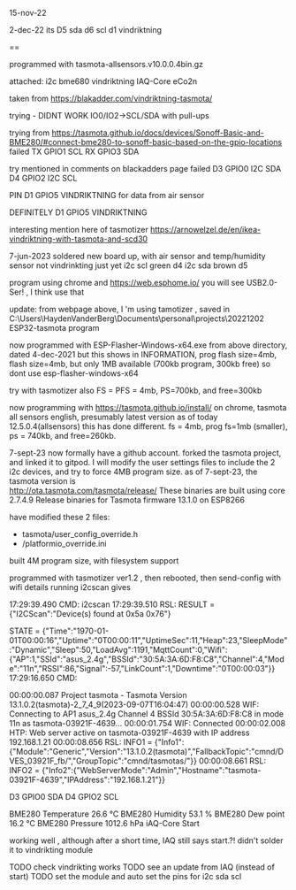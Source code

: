 15-nov-22

2-dec-22
its D5  sda
d6  scl
d1  vindriktning

==


programmed with tasmota-allsensors.v10.0.0.4bin.gz

attached:
i2c   bme680
vindriktning
IAQ-Core eCo2n


taken from https://blakadder.com/vindriktning-tasmota/


trying - DIDNT WORK
IO0/IO2->SCL/SDA with pull-ups






trying   from https://tasmota.github.io/docs/devices/Sonoff-Basic-and-BME280/#connect-bme280-to-sonoff-basic-based-on-the-gpio-locations
failed
TX GPIO1   SCL
RX GPIO3 SDA




try mentioned in comments on blackadders page
failed
D3 GPIO0 	I2C SDA
D4 GPIO2 	I2C SCL


PIN D1 GPIO5 VINDRIKTNING for data from air sensor


DEFINITELY
D1 GPIO5 	VINDRIKTNING




interesting mention here of tasmotizer
https://arnowelzel.de/en/ikea-vindriktning-with-tasmota-and-scd30


7-jun-2023
soldered new board up, with air sensor and temp/humidity sensor
not vindrinkting just yet
i2c scl green   d4
i2c sda brown   d5

program using chrome and https://web.esphome.io/
you will see USB2.0-Ser!   , I think use that 

update: from webpage above, I 'm using tamotizer , saved in 
C:\Users\HaydenVanderBerg\Documents\personal\projects\20221202 ESP32-tasmota program

now programmed with ESP-Flasher-Windows-x64.exe  from above directory, dated 4-dec-2021
but this shows in INFORMATION, prog flash size=4mb, flash size=4mb, but only 1MB available (700kb program, 300kb free)
so dont use esp-flasher-windows-x64

try with  tasmotizer
also FS = PFS = 4mb,  PS=700kb, and free=300kb



now programming with https://tasmota.github.io/install/ on chrome,   tasmota all sensors english, presumably latest version as of today  12.5.0.4(allsensors)
this has done different. fs = 4mb, prog fs=1mb (smaller), ps = 740kb, and free=260kb. 


7-sept-23
now formally have a github account. forked the tasmota project, and linked it to gitpod.  I will modify the user settings files to include the 2 i2c devices, and try to force 4MB program size. as of 7-sept-23, the tasmota version is  
http://ota.tasmota.com/tasmota/release/
These binaries are built using core 2.7.4.9
Release binaries for Tasmota firmware 13.1.0 on ESP8266


have modified  these 2 files:
* tasmota/user_config_override.h 
* /platformio_override.ini


built 4M program size, with filesystem support

programmed with tasmotizer  ver1.2 , then rebooted, then send-config with wifi details 
running i2cscan gives

17:29:39.490 CMD: i2cscan
17:29:39.510 RSL: RESULT = {"I2CScan":"Device(s) found at 0x5a 0x76"}

STATE = {"Time":"1970-01-01T00:00:16","Uptime":"0T00:00:11","UptimeSec":11,"Heap":23,"SleepMode":"Dynamic","Sleep":50,"LoadAvg":1191,"MqttCount":0,"Wifi":{"AP":1,"SSId":"asus_2.4g","BSSId":"30:5A:3A:6D:F8:C8","Channel":4,"Mode":"11n","RSSI":86,"Signal":-57,"LinkCount":1,"Downtime":"0T00:00:03"}}
17:29:16.650 CMD: 

00:00:00.087 Project tasmota - Tasmota Version 13.1.0.2(tasmota)-2_7_4_9(2023-09-07T16:04:47)
00:00:00.528 WIF: Connecting to AP1 asus_2.4g Channel 4 BSSId 30:5A:3A:6D:F8:C8 in mode 11n as tasmota-03921F-4639...
00:00:01.754 WIF: Connected
00:00:02.008 HTP: Web server active on tasmota-03921F-4639 with IP address 192.168.1.21
00:00:08.656 RSL: INFO1 = {"Info1":{"Module":"Generic","Version":"13.1.0.2(tasmota)","FallbackTopic":"cmnd/DVES_03921F_fb/","GroupTopic":"cmnd/tasmotas/"}}
00:00:08.661 RSL: INFO2 = {"Info2":{"WebServerMode":"Admin","Hostname":"tasmota-03921F-4639","IPAddress":"192.168.1.21"}}

D3 GPIO0	     SDA
D4 GPIO2      SCL

BME280 Temperature	26.6 °C
BME280 Humidity	53.1 %
BME280 Dew point	16.2 °C
BME280 Pressure	1012.6 hPa
iAQ-Core	Start

working well , although after a short time, IAQ still says start.?!
didn't solder it to vindrikting module





TODO check vindrikting works
TODO see an update from IAQ (instead of start)
TODO set the module and auto set the pins for i2c sda scl
